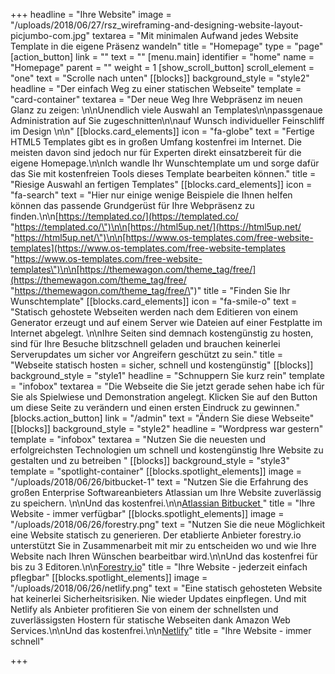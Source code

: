 +++
headline = "Ihre Website"
image = "/uploads/2018/06/27/rsz_wireframing-and-designing-website-layout-picjumbo-com.jpg"
textarea = "Mit minimalen Aufwand jedes Website Template in die eigene Präsenz wandeln"
title = "Homepage"
type = "page"
[action_button]
link = ""
text = ""
[menu.main]
identifier = "home"
name = "Homepage"
parent = ""
weight = 1
[show_scroll_button]
scroll_element = "one"
text = "Scrolle nach unten"
[[blocks]]
background_style = "style2"
headline = "Der einfach Weg zu einer statischen Webseite"
template = "card-container"
textarea = "Der neue Weg Ihre Webpräsenz im neuen Glanz zu zeigen: \n\nUnendlich viele Auswahl an Templates\n\npassgenaue Administration auf Sie zugeschnitten\n\nauf Wunsch individueller Feinschliff im Design \n\n"
[[blocks.card_elements]]
icon = "fa-globe"
text = "Fertige HTML5 Templates gibt es in großen Umfang kostenfrei im Internet. Die meisten davon sind jedoch nur für Experten direkt einsatzbereit für die eigene Homepage.\n\nIch wandle Ihr Wunschtemplate um und sorge dafür das Sie mit kostenfreien Tools dieses Template bearbeiten können."
title = "Riesige Auswahl an fertigen Templates"
[[blocks.card_elements]]
icon = "fa-search"
text = "Hier nur einige wenige Beispiele die Ihnen helfen können das passende Grundgerüst für Ihre Webpräsenz zu finden.\n\n[https://templated.co/](https://templated.co/ \"https://templated.co/\")\n\n[https://html5up.net/](https://html5up.net/ \"https://html5up.net/\")\n\n[https://www.os-templates.com/free-website-templates](https://www.os-templates.com/free-website-templates \"https://www.os-templates.com/free-website-templates\")\n\n[https://themewagon.com/theme_tag/free/](https://themewagon.com/theme_tag/free/ \"https://themewagon.com/theme_tag/free/\")"
title = "Finden Sie Ihr Wunschtemplate"
[[blocks.card_elements]]
icon = "fa-smile-o"
text = "Statisch gehostete Webseiten werden nach dem Editieren von einem Generator erzeugt und auf einem Server wie Dateien auf einer Festplatte im Internet abgelegt. \n\nIhre Seiten sind demnach kostengünstig zu hosten, sind für Ihre Besuche blitzschnell geladen und brauchen keinerlei Serverupdates um sicher vor Angreifern geschützt zu sein."
title = "Webseite statisch hosten = sicher, schnell und kostengünstig"
[[blocks]]
background_style = "style1"
headline = "Schnuppern Sie kurz rein"
template = "infobox"
textarea = "Die Webseite die Sie jetzt gerade sehen habe ich für Sie als Spielwiese und Demonstration angelegt. Klicken Sie auf den Button um diese Seite zu verändern und einen ersten Eindruck zu gewinnen."
[blocks.action_button]
link = "/admin"
text = "Ändern Sie diese Webseite"
[[blocks]]
background_style = "style2"
headline = "Wordpress war gestern"
template = "infobox"
textarea = "Nutzen Sie die neuesten und erfolgreichsten Technologien um schnell und kostengünstig Ihre Website zu gestalten und zu betreiben  "
[[blocks]]
background_style = "style3"
template = "spotlight-container"
[[blocks.spotlight_elements]]
image = "/uploads/2018/06/26/bitbucket-1"
text = "Nutzen Sie die Erfahrung des großen Enterprise Softwareanbieters Atlassian um Ihre Website zuverlässig zu speichern.  \n\nUnd das kostenfrei.\n\n[Atlassian Bitbucket ](https://bitbucket.org/product/pricing?tab=cloud)"
title = "Ihre Website - immer verfügbar"
[[blocks.spotlight_elements]]
image = "/uploads/2018/06/26/forestry.png"
text = "Nutzen Sie die neue Möglichkeit eine Website statisch zu generieren. Der etablierte Anbieter forestry.io unterstützt Sie in Zusammenarbeit mit mir zu entscheiden wo und wie Ihre Website nach Ihren Wünschen bearbeitbar wird.\n\nUnd das kostenfrei für bis zu 3 Editoren.\n\n[Forestry.io](https://forestry.io/pricing/)"
title = "Ihre Website - jederzeit einfach pflegbar"
[[blocks.spotlight_elements]]
image = "/uploads/2018/06/26/netlify.png"
text = "Eine statisch gehosteten Website hat keinerlei Sicherheitsrisiken. Nie wieder Updates einpflegen. Und mit Netlify als Anbieter profitieren Sie von einem der schnellsten und zuverlässigsten Hostern für statische Webseiten dank Amazon Web Services.\n\nUnd das kostenfrei.\n\n[Netlify](https://www.netlify.com/pricing/)"
title = "Ihre Website - immer schnell"

+++
